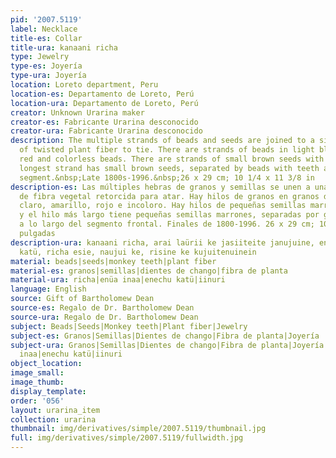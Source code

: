 ```yaml
---
pid: '2007.5119'
label: Necklace
title-es: Collar
title-ura: kanaani richa
type: Jewelry
type-es: Joyería
type-ura: Joyería
location: Loreto department, Peru
location-es: Departamento de Loreto, Perú
location-ura: Departamento de Loreto, Perú
creator: Unknown Urarina maker
creator-es: Fabricante Urarina desconocido
creator-ura: Fabricante Urarina desconocido
description: The multiple strands of beads and seeds are joined to a single strand
  of twisted plant fiber to tie. There are strands of beads in light blue, yellow,
  red and colorless beads. There are strands of small brown seeds with beads and the
  longest strand has small brown seeds, separated by beads with teeth along the front
  segment.&nbsp;Late 1800s-1996.&nbsp;26 x 29 cm; 10 1/4 x 11 3/8 in
description-es: Las múltiples hebras de granos y semillas se unen a una sola hebra
  de fibra vegetal retorcida para atar. Hay hilos de granos en granos de color azul
  claro, amarillo, rojo e incoloro. Hay hilos de pequeñas semillas marrones con granos
  y el hilo más largo tiene pequeñas semillas marrones, separadas por granos con dientes
  a lo largo del segmento frontal. Finales de 1800-1996. 26 x 29 cm; 10 1/4 x 11 3/8
  pulgadas
description-ura: kanaani richa, arai laürii ke jasiiteite janujuine, enüa inaa, kanii
  katü, richa esie, naujui ke, risine ke kujuitenuinein
material: beads|seeds|monkey teeth|plant fiber
material-es: granos|semillas|dientes de chango|fibra de planta
material-ura: richa|enüa inaa|enechu katü|iinuri
language: English
source: Gift of Bartholomew Dean
source-es: Regalo de Dr. Bartholomew Dean
source-ura: Regalo de Dr. Bartholomew Dean
subject: Beads|Seeds|Monkey teeth|Plant fiber|Jewelry
subject-es: Granos|Semillas|Dientes de chango|Fibra de planta|Joyería
subject-ura: Granos|Semillas|Dientes de chango|Fibra de planta|Joyería|richa|enüa
  inaa|enechu katü|iinuri
object_location:
image_small:
image_thumb:
display_template:
order: '056'
layout: urarina_item
collection: urarina
thumbnail: img/derivatives/simple/2007.5119/thumbnail.jpg
full: img/derivatives/simple/2007.5119/fullwidth.jpg
---
```

